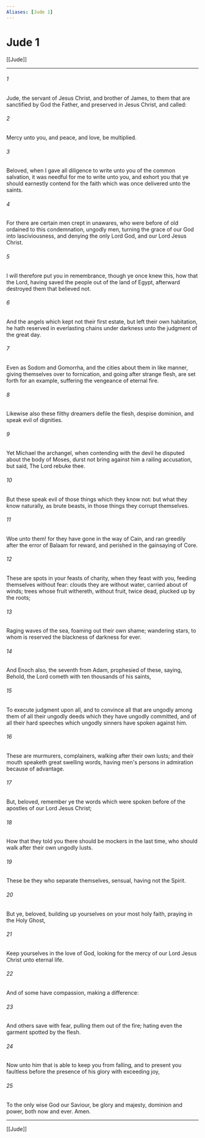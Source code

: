 ```yaml
---
Aliases: [Jude 1]
---
```

# Jude 1

[[Jude]]
***



###### 1 
Jude, the servant of Jesus Christ, and brother of James, to them that are sanctified by God the Father, and preserved in Jesus Christ, and called: 

###### 2 
Mercy unto you, and peace, and love, be multiplied. 

###### 3 
Beloved, when I gave all diligence to write unto you of the common salvation, it was needful for me to write unto you, and exhort you that ye should earnestly contend for the faith which was once delivered unto the saints. 

###### 4 
For there are certain men crept in unawares, who were before of old ordained to this condemnation, ungodly men, turning the grace of our God into lasciviousness, and denying the only Lord God, and our Lord Jesus Christ. 

###### 5 
I will therefore put you in remembrance, though ye once knew this, how that the Lord, having saved the people out of the land of Egypt, afterward destroyed them that believed not. 

###### 6 
And the angels which kept not their first estate, but left their own habitation, he hath reserved in everlasting chains under darkness unto the judgment of the great day. 

###### 7 
Even as Sodom and Gomorrha, and the cities about them in like manner, giving themselves over to fornication, and going after strange flesh, are set forth for an example, suffering the vengeance of eternal fire. 

###### 8 
Likewise also these filthy dreamers defile the flesh, despise dominion, and speak evil of dignities. 

###### 9 
Yet Michael the archangel, when contending with the devil he disputed about the body of Moses, durst not bring against him a railing accusation, but said, The Lord rebuke thee. 

###### 10 
But these speak evil of those things which they know not: but what they know naturally, as brute beasts, in those things they corrupt themselves. 

###### 11 
Woe unto them! for they have gone in the way of Cain, and ran greedily after the error of Balaam for reward, and perished in the gainsaying of Core. 

###### 12 
These are spots in your feasts of charity, when they feast with you, feeding themselves without fear: clouds they are without water, carried about of winds; trees whose fruit withereth, without fruit, twice dead, plucked up by the roots; 

###### 13 
Raging waves of the sea, foaming out their own shame; wandering stars, to whom is reserved the blackness of darkness for ever. 

###### 14 
And Enoch also, the seventh from Adam, prophesied of these, saying, Behold, the Lord cometh with ten thousands of his saints, 

###### 15 
To execute judgment upon all, and to convince all that are ungodly among them of all their ungodly deeds which they have ungodly committed, and of all their hard speeches which ungodly sinners have spoken against him. 

###### 16 
These are murmurers, complainers, walking after their own lusts; and their mouth speaketh great swelling words, having men's persons in admiration because of advantage. 

###### 17 
But, beloved, remember ye the words which were spoken before of the apostles of our Lord Jesus Christ; 

###### 18 
How that they told you there should be mockers in the last time, who should walk after their own ungodly lusts. 

###### 19 
These be they who separate themselves, sensual, having not the Spirit. 

###### 20 
But ye, beloved, building up yourselves on your most holy faith, praying in the Holy Ghost, 

###### 21 
Keep yourselves in the love of God, looking for the mercy of our Lord Jesus Christ unto eternal life. 

###### 22 
And of some have compassion, making a difference: 

###### 23 
And others save with fear, pulling them out of the fire; hating even the garment spotted by the flesh. 

###### 24 
Now unto him that is able to keep you from falling, and to present you faultless before the presence of his glory with exceeding joy, 

###### 25 
To the only wise God our Saviour, be glory and majesty, dominion and power, both now and ever. Amen.

***
[[Jude]]
